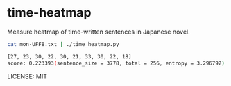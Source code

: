 # time-heatmap

Measure heatmap of time-written sentences in Japanese novel.

```bash
cat mon-UFF8.txt | ./time_heatmap.py

[27, 23, 30, 22, 30, 21, 33, 30, 22, 18]
score: 0.223393(sentence_size = 3778, total = 256, entropy = 3.296792)
```

LICENSE: MIT
